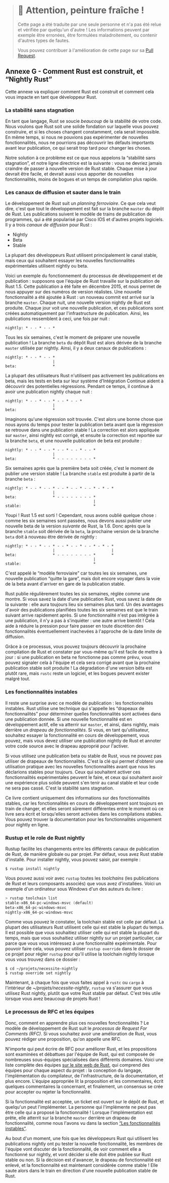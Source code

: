 > # 🚧 Attention, peinture fraîche !
>
> Cette page a été traduite par une seule personne et n'a pas été relue et
> vérifiée par quelqu'un d'autre ! Les informations peuvent par exemple être
> erronées, être formulées maladroitement, ou contenir d'autres types de fautes.
>
> Vous pouvez contribuer à l'amélioration de cette page sur sa
> [Pull Request](https://github.com/Jimskapt/rust-book-fr/pull/228).

<!--
## Appendix G - How Rust is Made and “Nightly Rust”
-->

## Annexe G - Comment Rust est construit, et “Nightly Rust”

<!--
This appendix is about how Rust is made and how that affects you as a Rust
developer.
-->

Cette annexe va expliquer comment Rust est construit et comment cela vous
impacte en tant que développeur Rust.

<!--
### Stability Without Stagnation
-->

### La stabilité sans stagnation

<!--
As a language, Rust cares a *lot* about the stability of your code. We want
Rust to be a rock-solid foundation you can build on, and if things were
constantly changing, that would be impossible. At the same time, if we can’t
experiment with new features, we may not find out important flaws until after
their release, when we can no longer change things.
-->

En tant que langage, Rust se soucie *beaucoup* de la stabilité de votre code.
Nous voulons que Rust soit une solide fondation sur laquelle vous pouvez
construire, et si les choses changent constamment, cela serait impossible. En
même temps, si nous ne pouvions pas expérimenter de nouvelles fonctionnalités,
nous ne pourrions pas découvrir les défauts importants avant leur publication,
ce qui serait trop tard pour changer les choses.

<!--
Our solution to this problem is what we call “stability without stagnation”,
and our guiding principle is this: you should never have to fear upgrading to a
new version of stable Rust. Each upgrade should be painless, but should also
bring you new features, fewer bugs, and faster compile times.
-->

Notre solution à ce problème est ce que nous appelons la “stabilité sans
stagnation”, et notre ligne directrice est la suivante : vous ne devriez jamais
craindre de passer à nouvelle version de Rust stable. Chaque mise à jour devrait
être facile, et devrait aussi vous apporter de nouvelles fonctionnalités, moins
de bogues et un temps de compilation plus rapide.

<!--
### Choo, Choo! Release Channels and Riding the Trains
-->

### Les canaux de diffusion et sauter dans le train

<!--
Rust development operates on a *train schedule*. That is, all development is
done on the `master` branch of the Rust repository. Releases follow a software
release train model, which has been used by Cisco IOS and other software
projects. There are three *release channels* for Rust:
-->

Le développement de Rust suit un *planning ferroviaire*. Ce que cela veut dire,
c'est que tout le développement est fait sur la branche `master` du dépôt de
Rust. Les publications suivent le modèle de trains de publication de programmes,
qui a été popularisé par Cisco IOS et d'autres projets logiciels. Il y a trois
*canaux de diffusion* pour Rust :

<!--
* Nightly
* Beta
* Stable
-->

* Nightly
* Beta
* Stable

<!--
Most Rust developers primarily use the stable channel, but those who want to
try out experimental new features may use nightly or beta.
-->

La plupart des développeurs Rust utilisent principalement le canal stable, mais
ceux qui souhaitent essayer les nouvelles fonctionnalités expérimentales
utilisent nightly ou beta.

<!--
Here’s an example of how the development and release process works: let’s
assume that the Rust team is working on the release of Rust 1.5. That release
happened in December of 2015, but it will provide us with realistic version
numbers. A new feature is added to Rust: a new commit lands on the `master`
branch. Each night, a new nightly version of Rust is produced. Every day is a
release day, and these releases are created by our release infrastructure
automatically. So as time passes, our releases look like this, once a night:
-->

Voici un exemple du fonctionnement du processus de développement et de
publication : supposons que l'équipe de Rust travaille sur la publication de
Rust 1.5. Cette publication a été faite en décembre 2015, et nous permet de nous
appuyer sur des numéros de version réalistes. Une nouvelle fonctionnalité a été
ajoutée à Rust : un nouveau commit est arrivé sur la branche `master`. Chaque
nuit, une nouvelle version nightly de Rust est produite. Chaque jour voit une
nouvelle publication, et ces publications sont créées automatiquement par
l'infrastructure de publication. Ainsi, les publications ressemblent à ceci, une
fois par nuit :

```text
nightly: * - - * - - *
```

<!--
Every six weeks, it’s time to prepare a new release! The `beta` branch of the
Rust repository branches off from the `master` branch used by nightly. Now,
there are two releases:
-->

Tous les six semaines, c'est le moment de préparer une nouvelle publication ! La
branche `beta` du dépôt Rust est alors dérivée de la branche `master` utilisée
par nightly. Ainsi, il y a deux canaux de publications :

```text
nightly: * - - * - - *
                     |
beta:                *
```

<!--
Most Rust users do not use beta releases actively, but test against beta in
their CI system to help Rust discover possible regressions. In the meantime,
there’s still a nightly release every night:
-->

La plupart des utilisateurs Rust n'utilisent pas activement les publications en
beta, mais les tests en beta sur leur système d'Intégration Continue aident à
découvrir des potentielles régressions. Pendant ce temps, il continue à avoir
une publication nightly chaque nuit :

```text
nightly: * - - * - - * - - * - - *
                     |
beta:                *
```

<!--
Let’s say a regression is found. Good thing we had some time to test the beta
release before the regression snuck into a stable release! The fix is applied
to `master`, so that nightly is fixed, and then the fix is backported to the
`beta` branch, and a new release of beta is produced:
-->

Imaginons qu'une régression soit trouvée. C'est alors une bonne chose que nous
ayons du temps pour tester la publication beta avant que la régression se
retrouve dans une publication stable ! La correction est alors appliquée sur
`master`, ainsi nightly est corrigé, et ensuite la correction est reportée sur
la branche `beta`, et une nouvelle publication de beta est produite :

```text
nightly: * - - * - - * - - * - - * - - *
                     |
beta:                * - - - - - - - - *
```

<!--
Six weeks after the first beta was created, it’s time for a stable release! The
`stable` branch is produced from the `beta` branch:
-->

Six semaines après que la première beta soit créée, c'est le moment de publier
une version stable ! La branche `stable` est produite à partir de la branche
`beta` :

```text
nightly: * - - * - - * - - * - - * - - * - * - *
                     |
beta:                * - - - - - - - - *
                                       |
stable:                                *
```

<!--
Hooray! Rust 1.5 is done! However, we’ve forgotten one thing: because the six
weeks have gone by, we also need a new beta of the *next* version of Rust, 1.6.
So after `stable` branches off of `beta`, the next version of `beta` branches
off of `nightly` again:
-->

Youpi ! Rust 1.5 est sorti ! Cependant, nous avons oublié quelque chose : comme
les six semaines sont passées, nous devons aussi publier une nouvelle beta de la
version *suivante* de Rust, la 1.6. Donc après que la branche `stable` soit
dérivée de la `beta`, la prochaine version de la branche `beta` doit à nouveau
être dérivée de nightly :

```text
nightly: * - - * - - * - - * - - * - - * - * - *
                     |                         |
beta:                * - - - - - - - - *       *
                                       |
stable:                                *
```

<!--
This is called the “train model” because every six weeks, a release “leaves the
station”, but still has to take a journey through the beta channel before it
arrives as a stable release.
-->

C'est appelé le “modèle ferroviaire” car toutes les six semaines, une nouvelle
publication “quitte la gare”, mais doit encore voyager dans la voie de la
beta avant d'arriver en gare de la publication stable.

<!--
Rust releases every six weeks, like clockwork. If you know the date of one Rust
release, you can know the date of the next one: it’s six weeks later. A nice
aspect of having releases scheduled every six weeks is that the next train is
coming soon. If a feature happens to miss a particular release, there’s no need
to worry: another one is happening in a short time! This helps reduce pressure
to sneak possibly unpolished features in close to the release deadline.
-->

Rust publie régulièrement toutes les six semaines, réglée comme une montre. Si
vous savez la date d'une publication Rust, vous savez la date de la suivante :
elle aura toujours lieu six semaines plus tard. Un des avantages d'avoir des
publications planifiées toutes les six semaines est que le train suivant arrive
rapidement après. Si une fonctionnalité n'est pas intégrée à une publication, il
n'y a pas à s'inquiéter : une autre arrive bientôt ! Cela aide à réduire la
pression pour faire passer en toute discrétion des fonctionnalités
éventuellement inachevées à l'approche de la date limite de diffusion.

<!--
Thanks to this process, you can always check out the next build of Rust and
verify for yourself that it’s easy to upgrade to: if a beta release doesn’t
work as expected, you can report it to the team and get it fixed before the
next stable release happens! Breakage in a beta release is relatively rare, but
`rustc` is still a piece of software, and bugs do exist.
-->

Grâce à ce processus, vous pouvez toujours découvrir la prochaine compilation de
Rust et constater par vous-même qu'il est facile de mettre à jour : si une
publication en beta ne fonctionne pas comme prévu, vous pouvez signaler cela à
l'équipe et cela sera corrigé avant que la prochaine publication stable soit
produite ! La dégradation d'une version bêta est plutôt rare, mais `rustc` reste
un logiciel, et les bogues peuvent exister malgré tout.

<!--
### Unstable Features
-->

### Les fonctionnalités instables

<!--
There’s one more catch with this release model: unstable features. Rust uses a
technique called “feature flags” to determine what features are enabled in a
given release. If a new feature is under active development, it lands on
`master`, and therefore, in nightly, but behind a *feature flag*. If you, as a
user, wish to try out the work-in-progress feature, you can, but you must be
using a nightly release of Rust and annotate your source code with the
appropriate flag to opt in.
-->

Il reste une surprise avec ce modèle de publication : les fonctionnalités
instables. Rust utilise une technique qui s'appelle les “drapeaux de
fonctionnalités” pour déterminer quelles fonctionnalités sont activées dans une
publication donnée. Si une nouvelle fonctionnalité est en développement actif,
elle va atterrir sur `master`, et ainsi, dans nightly, mais derrière un *drapeau
de fonctionnalités*. Si vous, en tant qu'utilisateur, souhaitez essayer la
fonctionnalité en cours de développement, vous pouvez, mais vous devez utiliser
une publication nightly de Rust et annoter votre code source avec le drapeau
approprié pour l'activer.

<!--
If you’re using a beta or stable release of Rust, you can’t use any feature
flags. This is the key that allows us to get practical use with new features
before we declare them stable forever. Those who wish to opt into the bleeding
edge can do so, and those who want a rock-solid experience can stick with
stable and know that their code won’t break. Stability without stagnation.
-->

Si vous utilisez une publication beta ou stable de Rust, vous ne pouvez pas
utiliser de drapeaux de fonctionnalités. C'est la clé qui permet d'obtenir une
utilisation pratique avec les nouvelles fonctionnalités avant que nous les
déclarions stables pour toujours. Ceux qui souhaitent activer ces
fonctionnalités expérimentales peuvent le faire, et ceux qui souhaitent avoir
une expérience plus solide peuvent s'en tenir au canal stable et leur code ne
sera pas cassé. C'est la stabilité sans stagnation.

<!--
This book only contains information about stable features, as in-progress
features are still changing, and surely they’ll be different between when this
book was written and when they get enabled in stable builds. You can find
documentation for nightly-only features online.
-->

Ce livre contient uniquement des informations sur des fonctionnalités stables,
car les fonctionnalités en cours de développement sont toujours en train de
changer, et elles seront sûrement différentes entre le moment où ce livre sera
écrit et lorsqu'elles seront activées dans les compilations stables. Vous pouvez
trouver la documentation pour les fonctionnalités uniquement pour nightly en
ligne.

<!--
### Rustup and the Role of Rust Nightly
-->

### Rustup et le role de Rust nightly

<!--
Rustup makes it easy to change between different release channels of Rust, on a
global or per-project basis. By default, you’ll have stable Rust installed. To
install nightly, for example:
-->

Rustup facilite les changements entre les différents canaux de publication de
Rust, de manière globale ou par projet. Par défaut, vous avez Rust stable
d'installé. Pour installer nightly, vous pouvez saisir, par exemple :

```text
$ rustup install nightly
```

<!--
You can see all of the *toolchains* (releases of Rust and associated
components) you have installed with `rustup` as well. Here’s an example on one
of your authors’ Windows computer:
-->

Vous pouvez aussi voir avec `rustup` toutes les *toolchains* (les publications
de Rust et leurs composants associés) que vous avez d'installées. Voici un
exemple d'un ordinateur sous Windows d'un des auteurs du livre :

```powershell
> rustup toolchain list
stable-x86_64-pc-windows-msvc (default)
beta-x86_64-pc-windows-msvc
nightly-x86_64-pc-windows-msvc
```

<!--
As you can see, the stable toolchain is the default. Most Rust users use stable
most of the time. You might want to use stable most of the time, but use
nightly on a specific project, because you care about a cutting-edge feature.
To do so, you can use `rustup override` in that project’s directory to set the
nightly toolchain as the one `rustup` should use when you’re in that directory:
-->

Comme vous pouvez le constater, la toolchain stable est celle par défaut. La
plupart des utilisateurs Rust utilisent celle qui est stable la plupart du
temps. Il est possible que vous souhaitiez utiliser celle qui est stable la
plupart du temps, mais que vous souhaitiez utiliser nightly sur un projet
particulier, car parce que vous vous intéressez à une fonctionnalité
expérimentale. Pour pouvoir faire cela, vous pouvez utiliser `rustup override`
dans le dossier de ce projet pour régler `rustup` pour qu'il utilise la
toolchain nightly lorsque vous vous trouvez dans ce dossier :

<!--
```text
$ cd ~/projects/needs-nightly
$ rustup override set nightly
```
-->

```text
$ cd ~/projets/necessite-nightly
$ rustup override set nightly
```

<!--
Now, every time you call `rustc` or `cargo` inside of
*~/projects/needs-nightly*, `rustup` will make sure that you are using nightly
Rust, rather than your default of stable Rust. This comes in handy when you
have a lot of Rust projects!
-->

Maintenant, à chaque fois que vous faites appel à `rustc` ou `cargo` à
l'intérieur de *~/projets/necessite-nightly*, `rustup` va s'assurer que vous
utilisez Rust nightly, plutôt que votre Rust stable par défaut. C'est très utile
lorsque vous avez beaucoup de projets Rust !

<!--
### The RFC Process and Teams
-->

### Le processus de RFC et les équipes

<!--
So how do you learn about these new features? Rust’s development model follows
a *Request For Comments (RFC) process*. If you’d like an improvement in Rust,
you can write up a proposal, called an RFC.
-->

Donc, comment en apprendre plus ces nouvelles fonctionnalités ? Le modèle de
développement de Rust suit le *processus de Request For Comments (RFC)*. Si vous
souhaitez avoir une amélioration de Rust, vous pouvez rédiger une proposition,
qu'on appelle une RFC.

<!--
Anyone can write RFCs to improve Rust, and the proposals are reviewed and
discussed by the Rust team, which is comprised of many topic subteams. There’s
a full list of the teams [on Rust’s
website](https://www.rust-lang.org/governance), which includes teams for
each area of the project: language design, compiler implementation,
infrastructure, documentation, and more. The appropriate team reads the
proposal and the comments, writes some comments of their own, and eventually,
there’s consensus to accept or reject the feature.
-->

N'importe qui peut écrire de RFC pour améliorer Rust, et les propositions sont
examinées et débattues par l'équipe de Rust, qui est composée de nombreuses
sous-équipes spécialisées dans différents domaines. Voici une liste complète des
équipes [sur le site web de Rust](https://www.rust-lang.org/governance), qui
comprend des équipes pour chaque aspect du projet : la conception du langage,
l'implémentation du compilateur, de l'infrastructure, de la documentation, et
plus encore. L'équipe appropriée lit la proposition et les commentaires, écrit
quelques commentaires la concernant, et finalement, un consensus se crée pour
accepter ou rejeter la fonctionnalité.

<!--
If the feature is accepted, an issue is opened on the Rust repository, and
someone can implement it. The person who implements it very well may not be the
person who proposed the feature in the first place! When the implementation is
ready, it lands on the `master` branch behind a feature gate, as we discussed
in the [“Unstable Features”](#unstable-features)<!-- ignore -- > section.
-->

Si la fonctionnalité est acceptée, un ticket est ouvert sur le dépôt de Rust, et
quelqu'un peut l'implémenter. La personne qui l'implémente ne peut pas être
celle qui a proposé la fonctionnalité ! Lorsque l'implémentation est prête, elle
atterrit sur la branche `master` derrière un drapeau de fonctionnalité, comme
nous l'avons vu dans la section [“Les fonctionnalités
instables”](#les-fonctionnalités-instables)<!-- ignore -->.

<!--
After some time, once Rust developers who use nightly releases have been able
to try out the new feature, team members will discuss the feature, how it’s
worked out on nightly, and decide if it should make it into stable Rust or not.
If the decision is to move forward, the feature gate is removed, and the
feature is now considered stable! It rides the trains into a new stable release
of Rust.
-->

Au bout d'un moment, une fois que les développeurs Rust qui utilisent les
publications nightly ont pu tester la nouvelle fonctionnalité, les membres de
l'équipe vont discuter de la fonctionnalité, de voir comment elle a
fonctionné sur nightly, et vont décider si elle doit être publiée sur Rust
stable ou non. Si la décision est d'avancer, le drapeau de fonctionnalité est
enlevé, et la fonctionnalité est maintenant considérée comme stable ! Elle saute
alors dans le train en direction d'une nouvelle publication stable de Rust.
